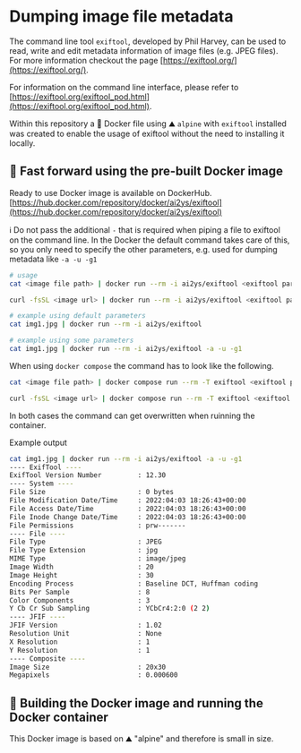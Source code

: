 # Dumping image file metadata
The command line tool `exiftool`, developed by Phil Harvey, can be used to read, write and edit metadata information of image files (e.g. JPEG files). 
For more information checkout the page [https://exiftool.org/](https://exiftool.org/). 

For information on the command line interface, please refer to [https://exiftool.org/exiftool_pod.html](https://exiftool.org/exiftool_pod.html).

Within this repository a 🐳 Docker file using ⛰️ `alpine` with `exiftool` installed was created to enable the usage of exiftool without the need to installing it locally.  

<!--
## 🐧 Installing `exiftool` on Ubuntu/Debian locally
```bash
sudo apt-get update
sudo apt-get install -y exiftool
```
--> 

## 🐳 Fast forward using the pre-built Docker image
Ready to use Docker image is available on DockerHub.
[https://hub.docker.com/repository/docker/ai2ys/exiftool](https://hub.docker.com/repository/docker/ai2ys/exiftool)

ℹ️ Do not pass the additional `-` that is required when piping a file to exiftool on the command line. In the Docker the default command takes care of this, so you only need to specify the other parameters, e.g. used for dumping metadata like `-a -u -g1` 

```bash
# usage
cat <image file path> | docker run --rm -i ai2ys/exiftool <exiftool parameters>

curl -fsSL <image url> | docker run --rm -i ai2ys/exiftool <exiftool parameters>

# example using default parameters
cat img1.jpg | docker run --rm -i ai2ys/exiftool

# example using some parameters
cat img1.jpg | docker run --rm -i ai2ys/exiftool -a -u -g1
```

When using `docker compose` the command has to look like the following.

```bash
cat <image file path> | docker compose run --rm -T exiftool <exiftool parameters>

curl -fsSL <image url> | docker compose run --rm -T exiftool <exiftool parameters>
```

In both cases the command can get overwritten when ruinning the container.

Example output
```bash
cat img1.jpg | docker run --rm -i ai2ys/exiftool -a -u -g1
---- ExifTool ----
ExifTool Version Number         : 12.30
---- System ----
File Size                       : 0 bytes
File Modification Date/Time     : 2022:04:03 18:26:43+00:00
File Access Date/Time           : 2022:04:03 18:26:43+00:00
File Inode Change Date/Time     : 2022:04:03 18:26:43+00:00
File Permissions                : prw-------
---- File ----
File Type                       : JPEG
File Type Extension             : jpg
MIME Type                       : image/jpeg
Image Width                     : 20
Image Height                    : 30
Encoding Process                : Baseline DCT, Huffman coding
Bits Per Sample                 : 8
Color Components                : 3
Y Cb Cr Sub Sampling            : YCbCr4:2:0 (2 2)
---- JFIF ----
JFIF Version                    : 1.02
Resolution Unit                 : None
X Resolution                    : 1
Y Resolution                    : 1
---- Composite ----
Image Size                      : 20x30
Megapixels                      : 0.000600
```

<!-- Tested on Linux and Windows (with WSL2). -->

## 🐳 Building the Docker image and running the Docker container
This Docker image is based on ⛰️ "alpine" and therefore is small in size.

